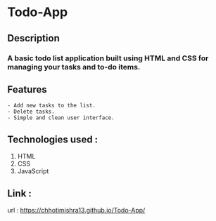 # Todo-App
## Description
### A basic todo list application built using HTML and CSS for managing your tasks and to-do items.

## Features
    - Add new tasks to the list.
    - Delete tasks.
    - Simple and clean user interface.

## Technologies used :
   1. HTML
   2. CSS
   3. JavaScript
      
## Link :
   url : https://chhotimishra13.github.io/Todo-App/
